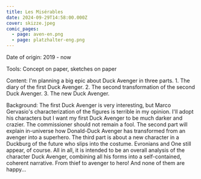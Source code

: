 ```yaml
---
title: Les Misérables
date: 2024-09-29T14:58:00.000Z
cover: skizze.jpeg
comic_pages:
  - page: aven-en.png
  - page: platzhalter-eng.png
---
```



Date of origin: 2019 - now

Tools: Concept on paper, sketches on paper

Content: I'm planning a big epic about Duck Avenger in three parts. 1. The diary of the first Duck Avenger. 2. The second transformation of the second Duck Avenger. 3. The new Duck Avenger.

Background: The first Duck Avenger is very interesting, but Marco Gervasio's characterization of the figures is terrible in my opinion. I'll adopt his characters but I want my first Duck Avenger to be much darker and crazier. The commissioner should not remain a fool. The second part will explain in-universe how Donald-Duck Avenger has transformed from an avenger into a superhero. The third part is about a new character in a Duckburg of the future who slips into the costume. Evronians and One still appear, of course. All in all, it is intended to be an overall analysis of the character Duck Avenger, combining all his forms into a self-contained, coherent narrative. From thief to avenger to hero! And none of them are happy...
